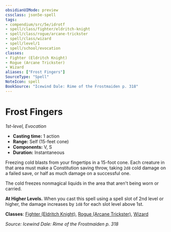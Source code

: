 ```yaml
---
obsidianUIMode: preview
cssclass: json5e-spell
tags:
- compendium/src/5e/idrotf
- spell/class/fighter/eldritch-knight
- spell/class/rogue/arcane-trickster
- spell/class/wizard
- spell/level/1
- spell/school/evocation
classes:
- Fighter (Eldritch Knight)
- Rogue (Arcane Trickster)
- Wizard
aliases: ["Frost Fingers"]
SourceType: "Spell"
NoteIcon: spell
BookSource: "Icewind Dale: Rime of the Frostmaiden p. 318"
---
```

# Frost Fingers
*1st-level, Evocation*  

- **Casting time:** 1 action
- **Range:** Self (15-feet cone)
- **Components:** V, S
- **Duration:** Instantaneous

Freezing cold blasts from your fingertips in a 15-foot cone. Each creature in that area must make a Constitution saving throw, taking `2d8` cold damage on a failed save, or half as much damage on a successful one.

The cold freezes nonmagical liquids in the area that aren't being worn or carried.

**At Higher Levels.** When you cast this spell using a spell slot of 2nd level or higher, the damage increases by `1d8` for each slot level above 1st.

**Classes**: [Fighter (Eldritch Knight)](/2-Mechanics/CLI/classes/fighter-eldritch-knight.md), [Rogue (Arcane Trickster)](/2-Mechanics/CLI/classes/rogue-arcane-trickster.md), [Wizard](/2-Mechanics/CLI/classes/wizard.md)

*Source: Icewind Dale: Rime of the Frostmaiden p. 318*
